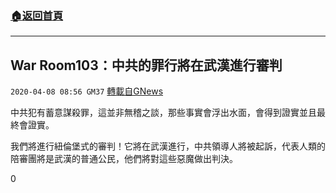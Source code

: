 ###  [:house:返回首頁](https://github.com/ourhimalayas/txt)
---

## War Room103：中共的罪行將在武漢進行審判
`2020-04-08 08:56 GM37` [轉載自GNews](https://gnews.org/zh-hant/166143/)

中共犯有蓄意謀殺罪，這並非無稽之談，那些事實會浮出水面，會得到證實並且最終會證實。

我們將進行紐倫堡式的審判！它將在武漢進行，中共領導人將被起訴，代表人類的陪審團將是武漢的普通公民，他們將對這些惡魔做出判決。

0
